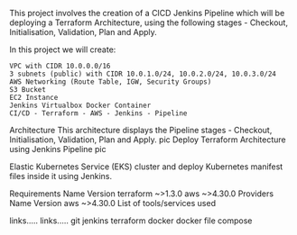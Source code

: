 

This project involves the creation of a CICD Jenkins Pipeline which will be deploying a Terraform Architecture, using the following stages - Checkout, Initialisation, Validation, Plan and Apply.

In this project we will create:

    VPC with CIDR 10.0.0.0/16
    3 subnets (public) with CIDR 10.0.1.0/24, 10.0.2.0/24, 10.0.3.0/24
    AWS Networking (Route Table, IGW, Security Groups)
    S3 Bucket
    EC2 Instance
    Jenkins Virtualbox Docker Container
    CI/CD - Terraform - AWS - Jenkins - Pipeline

Architecture
This architecture displays the Pipeline stages - Checkout, Initialisation, Validation, Plan and Apply.
pic
Deploy Terraform Architecture using Jenkins Pipeline
pic

Elastic Kubernetes Service (EKS) cluster and deploy Kubernetes manifest files inside it using Jenkins.

Requirements
Name 	Version
terraform 	~>1.3.0
aws 	~>4.30.0
Providers
Name 	Version
aws 	~>4.30.0
List of tools/services used

links.....
links.....
git
jenkins
terraform 
docker 
docker file 
compose

